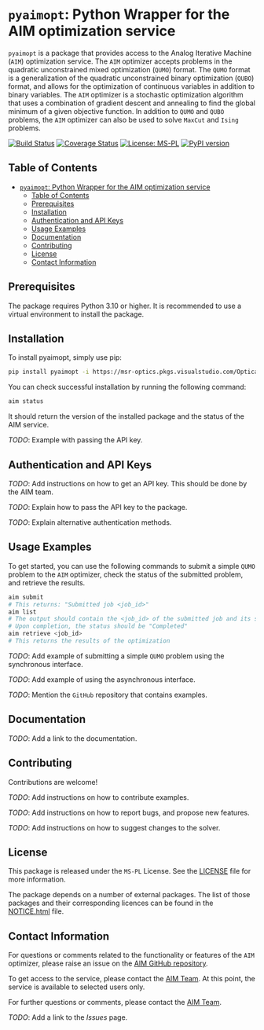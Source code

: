 # `pyaimopt`: Python Wrapper for the AIM optimization service

`pyaimopt` is a package that provides access to the Analog Iterative Machine (`AIM`) optimization service.
The `AIM` optimizer accepts problems in the quadratic unconstrained mixed optimization (`QUMO`) format.
The `QUMO` format is a generalization of the quadratic unconstrained binary optimization (`QUBO`) format,
and allows for the optimization of continuous variables in addition to binary variables.
The `AIM` optimizer is a stochastic optimization algorithm that uses a combination of gradient descent and
annealing to find the global minimum of a given objective function.
In addition to `QUMO` and `QUBO` problems, the `AIM` optimizer can also be used to solve `MaxCut` and `Ising`
problems.

[![Build Status](https://img.shields.io/travis/username/pyaimopt.svg)](https://travis-ci.org/username/pyaimopt)
[![Coverage Status](https://img.shields.io/coveralls/github/username/pyaimopt.svg)](https://coveralls.io/github/username/pyaimopt)
[![License: MS-PL](https://img.shields.io/badge/License-MSPL-green.svg)](https://opensource.org/licenses/MS-PL)
[![PyPI version](https://badge.fury.io/py/pyaimopt.svg)](https://pypi.org/project/pyaimopt/)

## Table of Contents

- [`pyaimopt`: Python Wrapper for the AIM optimization service](#pyaimopt-python-wrapper-for-the-aim-optimization-service)
  - [Table of Contents](#table-of-contents)
  - [Prerequisites](#prerequisites)
  - [Installation](#installation)
  - [Authentication and API Keys](#authentication-and-api-keys)
  - [Usage Examples](#usage-examples)
  - [Documentation](#documentation)
  - [Contributing](#contributing)
  - [License](#license)
  - [Contact Information](#contact-information)

## Prerequisites

The package requires Python 3.10 or higher. It is recommended to use a virtual environment to install the package.


## Installation

To install pyaimopt, simply use pip:

```bash
pip install pyaimopt -i https://msr-optics.pkgs.visualstudio.com/OpticalCompute/_packaging/OpticalCompute/pypi/simple/
```

You can check successful installation by running the following command:

```bash
aim status
```

It should return the version of the installed package and the status of the AIM service.

_TODO_: Example with passing the API key.

## Authentication and API Keys

_TODO_: Add instructions on how to get an API key. This should be done by the AIM team.

_TODO_: Explain how to pass the API key to the package.

_TODO_: Explain alternative authentication methods.

## Usage Examples

To get started, you can use the following commands to submit a simple `QUMO` problem to the `AIM` optimizer,
check the status of the submitted problem, and retrieve the results.

```bash
aim submit
# This returns: "Submitted job <job_id>"
aim list
# The output should contain the <job_id> of the submitted job and its status
# Upon completion, the status should be "Completed"
aim retrieve <job_id>
# This returns the results of the optimization
```

_TODO_: Add example of submitting a simple `QUMO` problem using the synchronous interface.

_TODO_: Add example of using the asynchronous interface.

_TODO_: Mention the `GitHub` repository that contains examples.

## Documentation

_TODO_: Add a link to the documentation.

## Contributing

Contributions are welcome!

_TODO_: Add instructions on how to contribute examples.

_TODO_: Add instructions on how to report bugs, and propose new features.

_TODO_: Add instructions on how to suggest changes to the solver.

## License

This package is released under the `MS-PL` License. See the [LICENSE](LICENSE) file for more information.

The package depends on a number of external packages.
The list of those packages and their corresponding licences can be found in the [NOTICE.html](file:///NOTICE.html) file.

## Contact Information

For questions or comments related to the functionality or features of the `AIM` optimizer,
please raise an issue on the [AIM GitHub repository]().

To get access to the service, please contact the [AIM Team](mailto:project-aim-contant@microsoft.com).
At this point, the service is available to selected users only.

For further questions or comments, please contact the [AIM Team](mailto:project-aim-service@microsoft.com).

_TODO_: Add a link to the *Issues* page.
